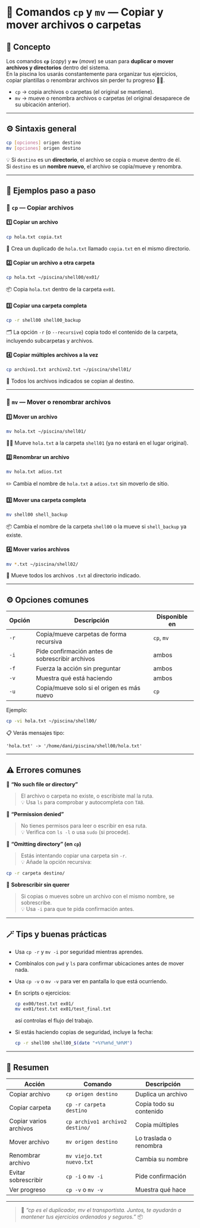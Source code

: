# 📂 Comandos `cp` y `mv` — Copiar y mover archivos o carpetas

## 🧠 Concepto
Los comandos **`cp`** (*copy*) y **`mv`** (*move*) se usan para **duplicar o mover archivos y directorios** dentro del sistema.  
En la piscina los usarás constantemente para organizar tus ejercicios, copiar plantillas o renombrar archivos sin perder tu progreso 🏊‍♂️.

- `cp` → copia archivos o carpetas (el original se mantiene).  
- `mv` → mueve o renombra archivos o carpetas (el original desaparece de su ubicación anterior).

---

## ⚙️ Sintaxis general

```bash
cp [opciones] origen destino
mv [opciones] origen destino
```

💡 Si `destino` es un **directorio**, el archivo se copia o mueve dentro de él.  
Si `destino` es un **nombre nuevo**, el archivo se copia/mueve y renombra.

---

## 📘 Ejemplos paso a paso

### 🧱 `cp` — Copiar archivos

#### 1️⃣ Copiar un archivo
```bash
cp hola.txt copia.txt
```
📄 Crea un duplicado de `hola.txt` llamado `copia.txt` en el mismo directorio.

#### 2️⃣ Copiar un archivo a otra carpeta
```bash
cp hola.txt ~/piscina/shell00/ex01/
```
📦 Copia `hola.txt` dentro de la carpeta `ex01`.

#### 3️⃣ Copiar una carpeta completa
```bash
cp -r shell00 shell00_backup
```
🗂️ La opción `-r` (o `--recursive`) copia todo el contenido de la carpeta, incluyendo subcarpetas y archivos.

#### 4️⃣ Copiar múltiples archivos a la vez
```bash
cp archivo1.txt archivo2.txt ~/piscina/shell01/
```
📂 Todos los archivos indicados se copian al destino.

---

### 🚚 `mv` — Mover o renombrar archivos

#### 1️⃣ Mover un archivo
```bash
mv hola.txt ~/piscina/shell01/
```
🏃‍♂️ Mueve `hola.txt` a la carpeta `shell01` (ya no estará en el lugar original).

#### 2️⃣ Renombrar un archivo
```bash
mv hola.txt adios.txt
```
✏️ Cambia el nombre de `hola.txt` a `adios.txt` sin moverlo de sitio.

#### 3️⃣ Mover una carpeta completa
```bash
mv shell00 shell_backup
```
📦 Cambia el nombre de la carpeta `shell00` o la mueve si `shell_backup` ya existe.

#### 4️⃣ Mover varios archivos
```bash
mv *.txt ~/piscina/shell02/
```
📁 Mueve todos los archivos `.txt` al directorio indicado.

---

## ⚙️ Opciones comunes

| Opción | Descripción | Disponible en |
|--------|--------------|----------------|
| `-r` | Copia/mueve carpetas de forma recursiva | `cp`, `mv` |
| `-i` | Pide confirmación antes de sobrescribir archivos | ambos |
| `-f` | Fuerza la acción sin preguntar | ambos |
| `-v` | Muestra qué está haciendo | ambos |
| `-u` | Copia/mueve solo si el origen es más nuevo | `cp` |

Ejemplo:
```bash
cp -vi hola.txt ~/piscina/shell00/
```
📋 Verás mensajes tipo:
```
'hola.txt' -> '/home/dani/piscina/shell00/hola.txt'
```

---

## ⚠️ Errores comunes

🚫 **“No such file or directory”**  
> El archivo o carpeta no existe, o escribiste mal la ruta.  
💡 Usa `ls` para comprobar y autocompleta con `TAB`.

🚫 **“Permission denied”**  
> No tienes permisos para leer o escribir en esa ruta.  
💡 Verifica con `ls -l` o usa `sudo` (si procede).

🚫 **“Omitting directory” (en `cp`)**  
> Estás intentando copiar una carpeta sin `-r`.  
💡 Añade la opción recursiva:
```bash
cp -r carpeta destino/
```

🚫 **Sobrescribir sin querer**  
> Si copias o mueves sobre un archivo con el mismo nombre, se sobrescribe.  
💡 Usa `-i` para que te pida confirmación antes.

---

## 🪄 Tips y buenas prácticas

- Usa `cp -r` y `mv -i` por seguridad mientras aprendes.  
- Combínalos con `pwd` y `ls` para confirmar ubicaciones antes de mover nada.  
- Usa `cp -v` o `mv -v` para ver en pantalla lo que está ocurriendo.  
- En scripts o ejercicios:
  ```bash
  cp ex00/test.txt ex01/
  mv ex01/test.txt ex01/test_final.txt
  ```
  así controlas el flujo del trabajo.

- Si estás haciendo copias de seguridad, incluye la fecha:
  ```bash
  cp -r shell00 shell00_$(date "+%Y%m%d_%H%M")
  ```

---

## 🎯 Resumen

| Acción | Comando | Descripción |
|--------|----------|-------------|
| Copiar archivo | `cp origen destino` | Duplica un archivo |
| Copiar carpeta | `cp -r carpeta destino` | Copia todo su contenido |
| Copiar varios archivos | `cp archivo1 archivo2 destino/` | Copia múltiples |
| Mover archivo | `mv origen destino` | Lo traslada o renombra |
| Renombrar archivo | `mv viejo.txt nuevo.txt` | Cambia su nombre |
| Evitar sobrescribir | `cp -i` o `mv -i` | Pide confirmación |
| Ver progreso | `cp -v` o `mv -v` | Muestra qué hace |

---

> 💬 *“cp es el duplicador, mv el transportista. Juntos, te ayudarán a mantener tus ejercicios ordenados y seguros.”* 📦
